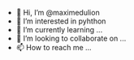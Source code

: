 - 👋 Hi, I’m @maximedulion
- 👀 I’m interested in pyhthon
- 🌱 I’m currently learning ...
- 💞️ I’m looking to collaborate on ...
- 📫 How to reach me ...

<!---
maximedulion/maximedulion is a ✨ special ✨ repository because its `README.md` (this file) appears on your GitHub profile.
You can click the Preview link to take a look at your changes.
--->
